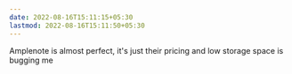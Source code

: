 ```yaml
---
date: 2022-08-16T15:11:15+05:30
lastmod: 2022-08-16T15:11:50+05:30
---
```


Amplenote is almost perfect, it's just their pricing and low storage space is bugging me
